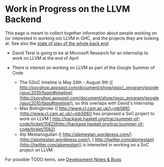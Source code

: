 


# Work in Progress on the LLVM Backend



This page is meant to collect together information about people working on (or interested in working on) LLVM in GHC, and the projects they are looking at.  See also the [state of play of the whole back end](commentary/compiler/new-code-gen).


- David Terei is going to be at Microsoft Research for an internship to work on LLVM at the end of April
- There is interest on working on LLVM as part of the Google Summer of Code

  - The GSoC timeline is May 24th - August 9th ([
    http://socghop.appspot.com/document/show/gsoc\_program/google/gsoc2010/faqs\#timeline](http://socghop.appspot.com/document/show/gsoc_program/google/gsoc2010/faqs#timeline)), so this overlaps with David's internship
  - Max Bolingbroke ([
    http://www.cl.cam.ac.uk/\~mb566](http://www.cl.cam.ac.uk/~mb566)) has proposed a SoC project to work on LLVM [
    http://hackage.haskell.org/trac/summer-of-code/ticket/1582](http://hackage.haskell.org/trac/summer-of-code/ticket/1582)
  - Alp Mestanogullari ([
    http://alpmestan.wordpress.com/](http://alpmestan.wordpress.com/), [
    http://twitter.com/alpmestan](http://twitter.com/alpmestan)) is interested in working on a SoC project on LLVM


For possible TODO items, see [Development Notes & Bugs](commentary/compiler/backends/llvm/development-notes)


